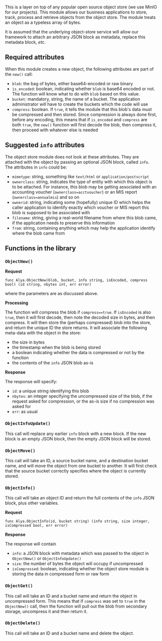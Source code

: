 This is a layer on top of any popular open source object store (we use MinIO for our projects). This module allows our business applications to store, track, process and retrieve objects from the object store. The module treats an object as a typeless array of bytes.

It is assumed that the underlying object-store service will allow our framework to attach an arbitrary JSON block as metadata, replace this metadata block, *etc*.

## Required attributes

When this module creates a new object, the following attributes are part of the `new()` call:
* `blob`: the bag of bytes, either base64-encoded or raw binary
* `is_encoded`: boolean, indicating whether `blob` is base64 encoded or not. The function will know what to do with `blob` based on this value.
* `bucket`: mandatory, string, the name of a bucket. The application administrator will have to create the buckets which the code will use
* `compress`: boolean. If `true`, it tells the module that this blob's data must be compressed and then stored. Since compression is always done first, before any encoding, this means that if `is_encoded` and `compress` are both `true`, the `new()` function will first decode the blob, then compress it, then proceed with whatever else is needed

## Suggested `info` attributes

The object store module does not look at these attributes. They are attached with the object by passing an optional JSON block, called `info`. The attributes in `info` could be:
* `mimetype`: string, something like `text/html` or `application/postscript`
* `ownerclass`: string, indicates the type of entity with which this object is to be attached. For instance, this blob may be getting associated with an accounting voucher (`ownerclass=acctvoucher`) or an MIS report (`ownerclass=annualmis`) and so on
* `ownerid`: string, indicating some (hopefully) unique ID which helps the caller application to identify exactly which voucher or MIS report this blob is supposed to be associated with
* `filename`: string, giving a real-world filename from where this blob came, if the application needs to preserve this information
* `from`: string, containing anything which may help the application identify where the blob came from

## Functions in the library

### `ObjectNew()`

**Request**

```
func Alya.ObjectNew(blob, bucket, info string, isEncoded, compress bool) (id string, nbytes int, err error)
```
where the parameters are as discussed above.

**Processing**

The function will compress the blob if `compress==true`. If `isEncoded` is also `true`, then it will first decode, then note the decoded size in bytes, and then compress. It will then store the (perhaps compressed) blob into the store, and return the unique ID the store returns. It will associate the following meta-data with the object in the store:
* the size in bytes
* the timestamp when the blob is being stored
* a boolean indicating whether the data is compressed or not by the function
* the contents of the `info` JSON blob as-is

**Response**

The response will specify:
* `id`: a unique string identifying this blob
* `nbytes`: an integer specifying the uncompressed size of the blob, if the request asked for compression, or the as-is size if no compression was asked for
* `err`: as usual

### `ObjectInfoUpdate()`

This call will replace any earlier `info` block with a new block. If the new block is an empty JSON block, then the empty JSON block will be stored.

### `ObjectMove()`

This call will take an ID, a source bucket name, and a destination bucket name, and will move the object from one bucket to another. It will first check that the source bucket correctly specifies where the object is currently stored.

### `ObjectInfo()`

This call will take an object ID and return the full contents of the `info` JSON block, plus other variables.

**Request**
```
func Alya.ObjectInfo(id, bucket string) (info string, size integer, isCompressed bool, err error)
```

**Response**

The response will contain
* `info`: a JSON block with metadata which was passed to the object in `ObjectNew()` or `ObjectInfoUpdate()`
* `size`: the number of bytes the object will occupy if uncompressed
* `isCompressed`: boolean, indicating whether the object store module is storing the data in compressed form or raw form


### `ObjectGet()`

This call will take an ID and a bucket name and return the object in uncompressed form. This means that if `compress` was set to `true` in the `ObjectNew()` call, then the function will pull out the blob from secondary storage, uncompress it and then return it.

### `ObjectDelete()`

This call will take an ID and a bucket name and delete the object.